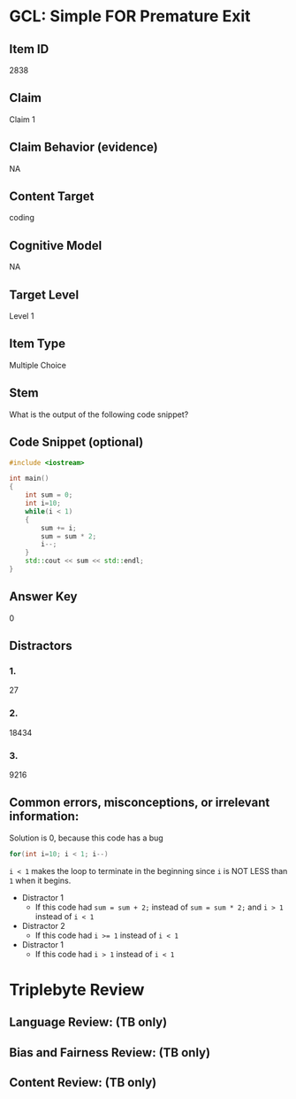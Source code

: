 # GCL: Simple FOR Premature Exit

## Item ID
2838

## Claim
Claim 1

## Claim Behavior (evidence)
NA

## Content Target
coding

## Cognitive Model
NA

## Target Level 
Level 1

## Item Type
Multiple Choice

## Stem
What is the output of the following code snippet?

## Code Snippet (optional)
```cpp
#include <iostream>

int main()
{
    int sum = 0;
    int i=10;
    while(i < 1)
    {
        sum += i;
        sum = sum * 2;
        i--;
    }
    std::cout << sum << std::endl;
}
```
## Answer Key
0

## Distractors

### 1.
27

### 2.
18434

### 3.
9216

## Common errors, misconceptions, or irrelevant information:
Solution is 0, because this code has a bug 
```cpp
for(int i=10; i < 1; i--)
```
`i < 1` makes the loop to terminate in the beginning since `i` is NOT LESS than `1` when it begins.

- Distractor 1
    - If this code had `sum = sum + 2;` instead of `sum = sum * 2;` and `i > 1` instead of `i < 1`
- Distractor 2
    - If this code had `i >= 1` instead of `i < 1`
- Distractor 1
    - If this code had `i > 1` instead of `i < 1`

# Triplebyte Review


## Language Review: (TB only)


## Bias and Fairness Review: (TB only)


## Content Review: (TB only)

